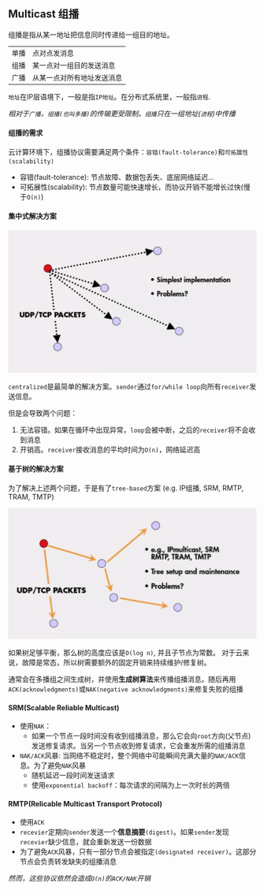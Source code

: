 ## Multicast 组播

组播是指从某一地址把信息同时传递给一组目的地址。

|||
|--|--|
|单播|点对点发消息|
|组播|某一点对一组目的发送消息|
|广播|从某一点对所有地址发送消息|

`地址`在IP层语境下，一般是指`IP地址`。在分布式系统里，一般指`进程`. 

*相对于`广播`，`组播(也叫多播)`的传输更受限制。`组播`只在一组地址(`进程`)中传播*

#### 组播的需求
云计算环境下，组播协议需要满足两个条件：`容错(fault-tolerance)`和`可拓展性(scalability)`

+ 容错(fault-tolerance): 节点故障、数据包丢失、底层网络延迟...
+ 可拓展性(scalability): 节点数量可能快速增长，而协议开销不能增长过快(慢于`O(n)`)


#### 集中式解决方案

![](./assets/1.png)

`centralized`是最简单的解决方案。`sender`通过`for/while loop`向所有`receiver`发送信息。

但是会导致两个问题：
1. 无法容错。如果在循环中出现异常，`loop`会被中断，之后的`receiver`将不会收到消息
2. 开销高。`receiver`接收消息的平均时间为`O(n)`，网络延迟高

#### 基于树的解决方案

为了解决上述两个问题，于是有了`tree-based`方案
(e.g. IP组播, SRM, RMTP, TRAM, TMTP)

![](./assets/3.png)

如果树足够平衡，那么树的高度应该是`O(log n)`, 并且子节点为常数。
对于云来说，故障是常态，所以树需要额外的固定开销来持续维护/修复树。

通常会在多播组之间生成树，并使用**生成树算法**来传播组播消息。随后再用`ACK(acknowledgments)`或`NAK(negative acknowledgments)`来修复失败的组播

#### SRM(Scalable Reliable Multicast)
+ 使用`NAK`：
  + 如果一个节点一段时间没有收到组播消息，那么它会向`root`方向(父节点)发送修复请求。当另一个节点收到修复请求，它会重发所需的组播消息
+ `NAK/ACK`风暴: 当网络不稳定时，整个网络中可能瞬间充满大量的`NAK/ACK`信息。为了避免`NAK`风暴
  + 随机延迟一段时间发送请求
  + 使用`exponential backoff`：每次请求的间隔为上一次时长的两倍

#### RMTP(Relicable Multicast Transport Protocol)
+ 使用`ACK`
+ `recevier`定期向`sender`发送一个**信息摘要**`(digest)`。如果`sender`发现`recevier`缺少信息，就会重新发送一份数据
+ 为了避免`ACK`风暴，只有一部分节点会被指定`(designated receiver)`。这部分节点会负责转发缺失的组播消息

*然而，这些协议依然会造成`O(n)`的`ACK/NAK`开销*